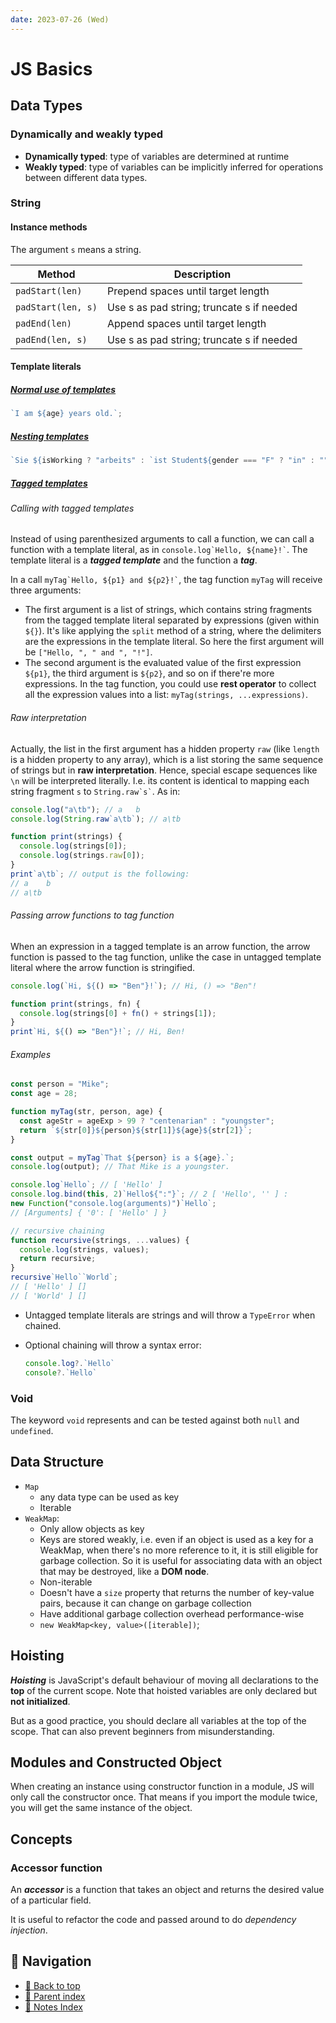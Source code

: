```yaml
---
date: 2023-07-26 (Wed)
---
```


# JS Basics

## Data Types

### Dynamically and weakly typed

- **Dynamically typed**: type of variables are determined at runtime
- **Weakly typed**: type of variables can be implicitly inferred for operations
  between different data types.

### String

#### Instance methods

The argument `s` means a string.

| Method             | Description                               |
| ------------------ | ----------------------------------------- |
| `padStart(len)`    | Prepend spaces until target length        |
| `padStart(len, s)` | Use s as pad string; truncate s if needed |
| `padEnd(len)`      | Append spaces until target length         |
| `padEnd(len, s)`   | Use s as pad string; truncate s if needed |

#### Template literals

##### [Normal use of templates](https://developer.mozilla.org/en-US/docs/Web/JavaScript/Reference/Template_literals)

```javascript
`I am ${age} years old.`;
```

##### [Nesting templates](https://developer.mozilla.org/en-US/docs/Web/JavaScript/Reference/Template_literals#nesting_templates)

```javascript
`Sie ${isWorking ? "arbeits" : `ist Student${gender === "F" ? "in" : ""}`}.`;
```

##### [Tagged templates](https://developer.mozilla.org/en-US/docs/Web/JavaScript/Reference/Template_literals#tagged_templates)

###### Calling with tagged templates

Instead of using parenthesized arguments to call a function, we can call a
function with a template literal, as in `` console.log`Hello, ${name}!` ``. The
template literal is a **_tagged template_** and the function a **_tag_**.

In a call `` myTag`Hello, ${p1} and ${p2}!` ``, the tag function `myTag` will
receive three arguments:

- The first argument is a list of strings, which contains string fragments from
  the tagged template literal separated by expressions (given within `${}`).
  It's like applying the `split` method of a string, where the delimiters are
  the expressions in the template literal. So here the first argument will be
  `["Hello, ", " and ", "!"]`.
- The second argument is the evaluated value of the first expression `${p1}`,
  the third argument is `${p2}`, and so on if there're more expressions. In the
  tag function, you could use **rest operator** to collect all the expression
  values into a list: `myTag(strings, ...expressions)`.

###### Raw interpretation

Actually, the list in the first argument has a hidden property `raw` (like
`length` is a hidden property to any array), which is a list storing the same
sequence of strings but in **raw interpretation**. Hence, special escape
sequences like `\n` will be interpreted literally. I.e. its content is identical
to mapping each string fragment `s` to `` String.raw`s` ``. As in:

```javascript
console.log("a\tb"); // a	b
console.log(String.raw`a\tb`); // a\tb

function print(strings) {
  console.log(strings[0]);
  console.log(strings.raw[0]);
}
print`a\tb`; // output is the following:
// a	b
// a\tb
```

###### Passing arrow functions to tag function

When an expression in a tagged template is an arrow function, the arrow function
is passed to the tag function, unlike the case in untagged template literal
where the arrow function is stringified.

```javascript
console.log(`Hi, ${() => "Ben"}!`); // Hi, () => "Ben"!

function print(strings, fn) {
  console.log(strings[0] + fn() + strings[1]);
}
print`Hi, ${() => "Ben"}!`; // Hi, Ben!
```

###### Examples

```javascript
const person = "Mike";
const age = 28;

function myTag(str, person, age) {
  const ageStr = ageExp > 99 ? "centenarian" : "youngster";
  return `${str[0]}${person}${str[1]}${age}${str[2]}`;
}

const output = myTag`That ${person} is a ${age}.`;
console.log(output); // That Mike is a youngster.
```

```javascript
console.log`Hello`; // [ 'Hello' ]
console.log.bind(this, 2)`Hello${":"}`; // 2 [ 'Hello', '' ] :
new Function("console.log(arguments)")`Hello`;
// [Arguments] { '0': [ 'Hello' ] }

// recursive chaining
function recursive(strings, ...values) {
  console.log(strings, values);
  return recursive;
}
recursive`Hello``World`;
// [ 'Hello' ] []
// [ 'World' ] []
```

- Untagged template literals are strings and will throw a `TypeError` when
  chained.

- Optional chaining will throw a syntax error:

  ```javascript
  console.log?.`Hello`
  console?.`Hello`
  ```

### Void

The keyword `void` represents and can be tested against both `null` and
`undefined`.

## Data Structure

- `Map`
  - any data type can be used as key
  - Iterable
- `WeakMap`:
  - Only allow objects as key
  - Keys are stored weakly, i.e. even if an object is used as a key for a
    WeakMap, when there's no more reference to it, it is still eligible for
    garbage collection. So it is useful for associating data with an object that
    may be destroyed, like a **DOM node**.
  - Non-iterable
  - Doesn't have a `size` property that returns the number of key-value pairs,
    because it can change on garbage collection
  - Have additional garbage collection overhead performance-wise
  - `new WeakMap<key, value>([iterable])`;

## Hoisting

**_Hoisting_** is JavaScript's default behaviour of moving all declarations to
the **top** of the current scope. Note that hoisted variables are only declared
but **not initialized**.

But as a good practice, you should declare all variables at the top of the
scope. That can also prevent beginners from misunderstanding.

## Modules and Constructed Object

When creating an instance using constructor function in a module, JS will only
call the constructor once. That means if you import the module twice, you will
get the same instance of the object.

## Concepts

### Accessor function

An **_accessor_** is a function that takes an object and returns the desired
value of a particular field.

It is useful to refactor the code and passed around to do _dependency
injection_.

## 🧭 Navigation

- [🔼 Back to top](#js-basics)
- [🔖 Parent index](javascript.md)
- [📑 Notes Index](../../../index.md)
